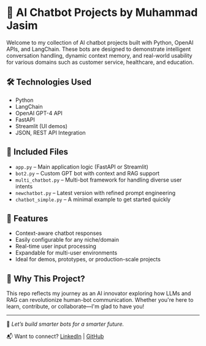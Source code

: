 # 🤖 AI Chatbot Projects by Muhammad Jasim

Welcome to my collection of AI chatbot projects built with Python, OpenAI APIs, and LangChain. These bots are designed to demonstrate intelligent conversation handling, dynamic context memory, and real-world usability for various domains such as customer service, healthcare, and education.

## 🛠️ Technologies Used
- Python
- LangChain
- OpenAI GPT-4 API
- FastAPI
- Streamlit (UI demos)
- JSON, REST API Integration

## 📁 Included Files
- `app.py` – Main application logic (FastAPI or Streamlit)
- `bot2.py` – Custom GPT bot with context and RAG support
- `multi_chatbot.py` – Multi-bot framework for handling diverse user intents
- `newchatbot.py` – Latest version with refined prompt engineering
- `chatbot_simple.py` – A minimal example to get started quickly

## 🚀 Features
- Context-aware chatbot responses
- Easily configurable for any niche/domain
- Real-time user input processing
- Expandable for multi-user environments
- Ideal for demos, prototypes, or production-scale projects

## 📌 Why This Project?
This repo reflects my journey as an AI innovator exploring how LLMs and RAG can revolutionize human-bot communication. Whether you're here to learn, contribute, or collaborate—I'm glad to have you!

---

🧠 *Let’s build smarter bots for a smarter future.*

📬 Want to connect? [LinkedIn](https://www.linkedin.com/in/jasimjamil) | [GitHub](https://github.com/jasimjamil)
